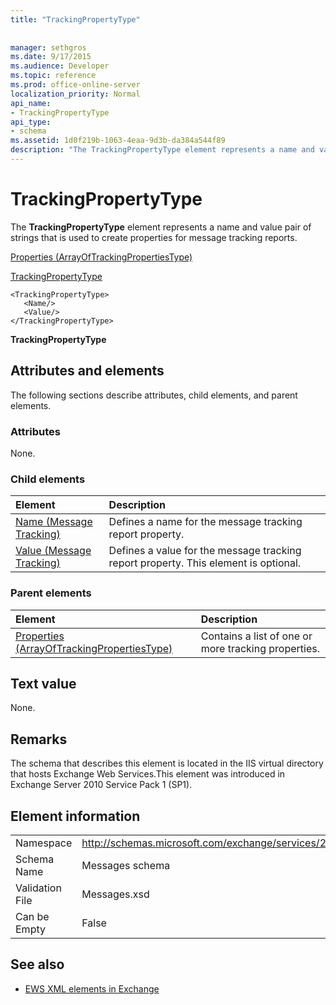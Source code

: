 ```yaml
---
title: "TrackingPropertyType"
 
 
manager: sethgros
ms.date: 9/17/2015
ms.audience: Developer
ms.topic: reference
ms.prod: office-online-server
localization_priority: Normal
api_name:
- TrackingPropertyType
api_type:
- schema
ms.assetid: 1d0f219b-1063-4eaa-9d3b-da384a544f89
description: "The TrackingPropertyType element represents a name and value pair of strings that is used to create properties for message tracking reports."
---
```


# TrackingPropertyType

The **TrackingPropertyType** element represents a name and value pair of strings that is used to create properties for message tracking reports. 
  
[Properties (ArrayOfTrackingPropertiesType)](properties-arrayoftrackingpropertiestype.md)
  
[TrackingPropertyType](trackingpropertytype.md)
  
```
<TrackingPropertyType>
   <Name/>
   <Value/>
</TrackingPropertyType>
```

 **TrackingPropertyType**
## Attributes and elements

The following sections describe attributes, child elements, and parent elements.
  
### Attributes

None.
  
### Child elements

|**Element**|**Description**|
|:-----|:-----|
|[Name (Message Tracking)](name-message-tracking.md) <br/> |Defines a name for the message tracking report property.  <br/> |
|[Value (Message Tracking)](value-message-tracking.md) <br/> |Defines a value for the message tracking report property. This element is optional.  <br/> |
   
### Parent elements

|**Element**|**Description**|
|:-----|:-----|
|[Properties (ArrayOfTrackingPropertiesType)](properties-arrayoftrackingpropertiestype.md) <br/> |Contains a list of one or more tracking properties.  <br/> |
   
## Text value

None.
  
## Remarks

The schema that describes this element is located in the IIS virtual directory that hosts Exchange Web Services.This element was introduced in Exchange Server 2010 Service Pack 1 (SP1).
  
## Element information

|||
|:-----|:-----|
|Namespace  <br/> |http://schemas.microsoft.com/exchange/services/2006/messages  <br/> |
|Schema Name  <br/> |Messages schema  <br/> |
|Validation File  <br/> |Messages.xsd  <br/> |
|Can be Empty  <br/> |False  <br/> |
   
## See also



- [EWS XML elements in Exchange](ews-xml-elements-in-exchange.md)

